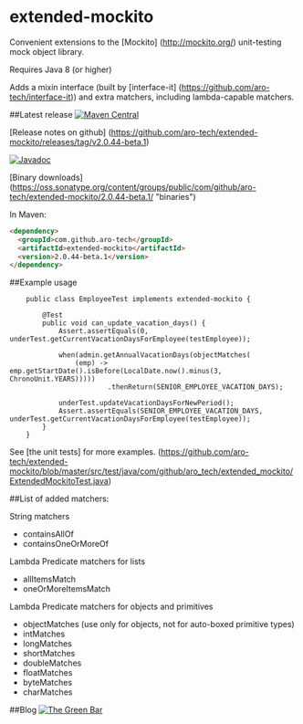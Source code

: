 # extended-mockito
Convenient extensions to the [Mockito] (http://mockito.org/) unit-testing mock object library.

Requires Java 8 (or higher)

Adds a mixin interface (built by [interface-it] (https://github.com/aro-tech/interface-it)) and extra matchers, including lambda-capable matchers.

##Latest release
[![Maven Central](https://maven-badges.herokuapp.com/maven-central/com.github.aro-tech/extended-mockito/badge.svg)](http://search.maven.org/#artifactdetails|com.github.aro-tech|extended-mockito|2.0.44-beta.1|jar)

[Release notes on github] (https://github.com/aro-tech/extended-mockito/releases/tag/v2.0.44-beta.1) 

[![Javadoc](https://javadoc-emblem.rhcloud.com/doc/com.github.aro-tech/extended-mockito/badge.svg)](http://www.javadoc.io/doc/com.github.aro-tech/extended-mockito/2.0.44-beta.1)

[Binary downloads] (https://oss.sonatype.org/content/groups/public/com/github/aro-tech/extended-mockito/2.0.44-beta.1/ "binaries")


In Maven:

```html
<dependency>
  <groupId>com.github.aro-tech</groupId>
  <artifactId>extended-mockito</artifactId>
  <version>2.0.44-beta.1</version>
</dependency>
```


##Example usage 
```
	public class EmployeeTest implements extended-mockito { 
		
		@Test
		public void can_update_vacation_days() {
			Assert.assertEquals(0, underTest.getCurrentVacationDaysForEmployee(testEmployee));
		
			when(admin.getAnnualVacationDays(objectMatches(
				(emp) -> emp.getStartDate().isBefore(LocalDate.now().minus(3, ChronoUnit.YEARS)))))
						.thenReturn(SENIOR_EMPLOYEE_VACATION_DAYS);
			
			underTest.updateVacationDaysForNewPeriod();
			Assert.assertEquals(SENIOR_EMPLOYEE_VACATION_DAYS, underTest.getCurrentVacationDaysForEmployee(testEmployee));
		}
	}

```

See [the unit tests] for more examples. (https://github.com/aro-tech/extended-mockito/blob/master/src/test/java/com/github/aro_tech/extended_mockito/ExtendedMockitoTest.java) 

##List of added matchers:

String matchers 
 * containsAllOf
 * containsOneOrMoreOf

Lambda Predicate matchers for lists
 * allItemsMatch
 * oneOrMoreItemsMatch

Lambda Predicate matchers for objects and primitives
 * objectMatches (use only for objects, not for auto-boxed primitive types)
 * intMatches
 * longMatches
 * shortMatches
 * doubleMatches
 * floatMatches
 * byteMatches
 * charMatches

##Blog
[![The Green Bar](https://img.shields.io/badge/My_Blog:-The_Green_Bar-brightgreen.svg)](https://thegreenbar.wordpress.com/)
